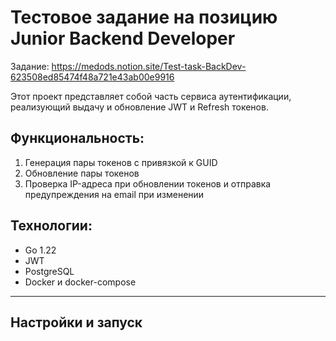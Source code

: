 # Тестовое задание на позицию Junior Backend Developer

Задание: https://medods.notion.site/Test-task-BackDev-623508ed85474f48a721e43ab00e9916

Этот проект представляет собой часть сервиса аутентификации, реализующий выдачу и обновление JWT и Refresh токенов.

## Функциональность:
1. Генерация пары токенов с привязкой к GUID
2. Обновление пары токенов
3. Проверка IP-адреса при обновлении токенов и отправка предупреждения на email при изменении

## Технологии:

- Go 1.22
- JWT
- PostgreSQL
- Docker и docker-compose

***

## Настройки и запуск

